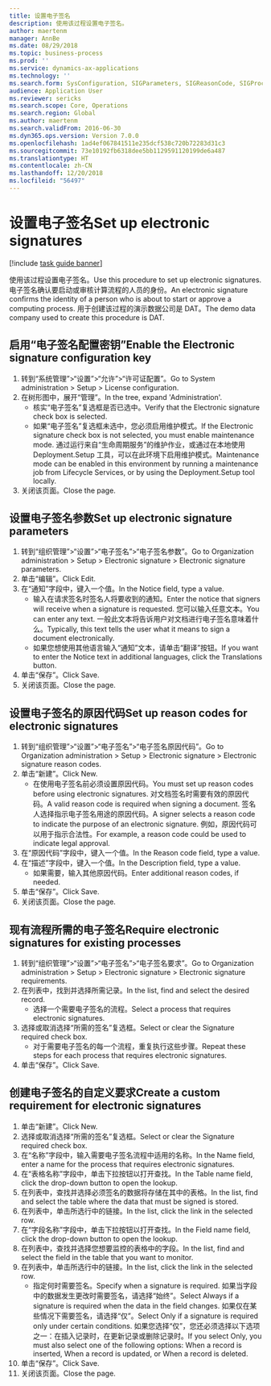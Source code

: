 ```yaml
---
title: 设置电子签名
description: 使用该过程设置电子签名。
author: maertenm
manager: AnnBe
ms.date: 08/29/2018
ms.topic: business-process
ms.prod: ''
ms.service: dynamics-ax-applications
ms.technology: ''
ms.search.form: SysConfiguration, SIGParameters, SIGReasonCode, SIGProcSetup
audience: Application User
ms.reviewer: sericks
ms.search.scope: Core, Operations
ms.search.region: Global
ms.author: maertenm
ms.search.validFrom: 2016-06-30
ms.dyn365.ops.version: Version 7.0.0
ms.openlocfilehash: 1ad4ef067841511e235dcf538c720b72283d31c3
ms.sourcegitcommit: 73e10192fb6318dee5bb1129591120199de6a487
ms.translationtype: HT
ms.contentlocale: zh-CN
ms.lasthandoff: 12/20/2018
ms.locfileid: "56497"
---
```

# <a name="set-up-electronic-signatures"></a><span data-ttu-id="1238a-103">设置电子签名</span><span class="sxs-lookup"><span data-stu-id="1238a-103">Set up electronic signatures</span></span>

[!include [task guide banner](../../includes/task-guide-banner.md)]

<span data-ttu-id="1238a-104">使用该过程设置电子签名。</span><span class="sxs-lookup"><span data-stu-id="1238a-104">Use this procedure to set up electronic signatures.</span></span> <span data-ttu-id="1238a-105">电子签名确认要启动或审核计算流程的人员的身份。</span><span class="sxs-lookup"><span data-stu-id="1238a-105">An electronic signature confirms the identity of a person who is about to start or approve a computing process.</span></span> <span data-ttu-id="1238a-106">用于创建该过程的演示数据公司是 DAT。</span><span class="sxs-lookup"><span data-stu-id="1238a-106">The demo data company used to create this procedure is DAT.</span></span>


## <a name="enable-the-electronic-signature-configuration-key"></a><span data-ttu-id="1238a-107">启用“电子签名配置密钥”</span><span class="sxs-lookup"><span data-stu-id="1238a-107">Enable the Electronic signature configuration key</span></span>
1. <span data-ttu-id="1238a-108">转到“系统管理”>“设置”>“允许”>“许可证配置”。</span><span class="sxs-lookup"><span data-stu-id="1238a-108">Go to System administration > Setup > License configuration.</span></span>
2. <span data-ttu-id="1238a-109">在树形图中，展开“管理”。</span><span class="sxs-lookup"><span data-stu-id="1238a-109">In the tree, expand 'Administration'.</span></span>
    * <span data-ttu-id="1238a-110">核实“电子签名”复选框是否已选中。</span><span class="sxs-lookup"><span data-stu-id="1238a-110">Verify that the Electronic signature check box is selected.</span></span>  
    * <span data-ttu-id="1238a-111">如果“电子签名”复选框未选中，您必须启用维护模式。</span><span class="sxs-lookup"><span data-stu-id="1238a-111">If the Electronic signature check box is not selected, you must enable maintenance mode.</span></span> <span data-ttu-id="1238a-112">通过运行来自“生命周期服务”的维护作业，或通过在本地使用 Deployment.Setup 工具，可以在此环境下启用维护模式。</span><span class="sxs-lookup"><span data-stu-id="1238a-112">Maintenance mode can be enabled in this environment by running a maintenance job from Lifecycle Services, or by using the Deployment.Setup tool locally.</span></span>  
3. <span data-ttu-id="1238a-113">关闭该页面。</span><span class="sxs-lookup"><span data-stu-id="1238a-113">Close the page.</span></span>

## <a name="set-up-electronic-signature-parameters"></a><span data-ttu-id="1238a-114">设置电子签名参数</span><span class="sxs-lookup"><span data-stu-id="1238a-114">Set up electronic signature parameters</span></span>
1. <span data-ttu-id="1238a-115">转到“组织管理”>“设置”>“电子签名”>“电子签名参数”。</span><span class="sxs-lookup"><span data-stu-id="1238a-115">Go to Organization administration > Setup > Electronic signature > Electronic signature parameters.</span></span>
2. <span data-ttu-id="1238a-116">单击“编辑”。</span><span class="sxs-lookup"><span data-stu-id="1238a-116">Click Edit.</span></span>
3. <span data-ttu-id="1238a-117">在“通知”字段中，键入一个值。</span><span class="sxs-lookup"><span data-stu-id="1238a-117">In the Notice field, type a value.</span></span>
    * <span data-ttu-id="1238a-118">输入在请求签名时签名人将要收到的通知。</span><span class="sxs-lookup"><span data-stu-id="1238a-118">Enter the notice that signers will receive when a signature is requested.</span></span> <span data-ttu-id="1238a-119">您可以输入任意文本。</span><span class="sxs-lookup"><span data-stu-id="1238a-119">You can enter any text.</span></span> <span data-ttu-id="1238a-120">一般此文本将告诉用户对文档进行电子签名意味着什么。</span><span class="sxs-lookup"><span data-stu-id="1238a-120">Typically, this text tells the user what it means to sign a document electronically.</span></span>  
    * <span data-ttu-id="1238a-121">如果您想使用其他语言输入“通知”文本，请单击“翻译”按钮。</span><span class="sxs-lookup"><span data-stu-id="1238a-121">If you want to enter the Notice text in additional languages, click the Translations button.</span></span>  
4. <span data-ttu-id="1238a-122">单击“保存”。</span><span class="sxs-lookup"><span data-stu-id="1238a-122">Click Save.</span></span>
5. <span data-ttu-id="1238a-123">关闭该页面。</span><span class="sxs-lookup"><span data-stu-id="1238a-123">Close the page.</span></span>

## <a name="set-up-reason-codes-for-electronic-signatures"></a><span data-ttu-id="1238a-124">设置电子签名的原因代码</span><span class="sxs-lookup"><span data-stu-id="1238a-124">Set up reason codes for electronic signatures</span></span>
1. <span data-ttu-id="1238a-125">转到“组织管理”>“设置”>“电子签名”>“电子签名原因代码”。</span><span class="sxs-lookup"><span data-stu-id="1238a-125">Go to Organization administration > Setup > Electronic signature > Electronic signature reason codes.</span></span>
2. <span data-ttu-id="1238a-126">单击“新建”。</span><span class="sxs-lookup"><span data-stu-id="1238a-126">Click New.</span></span>
    * <span data-ttu-id="1238a-127">在使用电子签名前必须设置原因代码。</span><span class="sxs-lookup"><span data-stu-id="1238a-127">You must set up reason codes before using electronic signatures.</span></span> <span data-ttu-id="1238a-128">对文档签名时需要有效的原因代码。</span><span class="sxs-lookup"><span data-stu-id="1238a-128">A valid reason code is required when signing a document.</span></span>     <span data-ttu-id="1238a-129">签名人选择指示电子签名用途的原因代码。</span><span class="sxs-lookup"><span data-stu-id="1238a-129">A signer selects a reason code to indicate the purpose of an electronic signature.</span></span> <span data-ttu-id="1238a-130">例如，原因代码可以用于指示合法性。</span><span class="sxs-lookup"><span data-stu-id="1238a-130">For example, a reason code could be used to indicate legal approval.</span></span>  
3. <span data-ttu-id="1238a-131">在“原因代码”字段中，键入一个值。</span><span class="sxs-lookup"><span data-stu-id="1238a-131">In the Reason code field, type a value.</span></span>
4. <span data-ttu-id="1238a-132">在“描述”字段中，键入一个值。</span><span class="sxs-lookup"><span data-stu-id="1238a-132">In the Description field, type a value.</span></span>
    * <span data-ttu-id="1238a-133">如果需要，输入其他原因代码。</span><span class="sxs-lookup"><span data-stu-id="1238a-133">Enter additional reason codes, if needed.</span></span>  
5. <span data-ttu-id="1238a-134">单击“保存”。</span><span class="sxs-lookup"><span data-stu-id="1238a-134">Click Save.</span></span>
6. <span data-ttu-id="1238a-135">关闭该页面。</span><span class="sxs-lookup"><span data-stu-id="1238a-135">Close the page.</span></span>

## <a name="require-electronic-signatures-for-existing-processes"></a><span data-ttu-id="1238a-136">现有流程所需的电子签名</span><span class="sxs-lookup"><span data-stu-id="1238a-136">Require electronic signatures for existing processes</span></span>
1. <span data-ttu-id="1238a-137">转到“组织管理”>“设置”>“电子签名”>“电子签名要求”。</span><span class="sxs-lookup"><span data-stu-id="1238a-137">Go to Organization administration > Setup > Electronic signature > Electronic signature requirements.</span></span>
2. <span data-ttu-id="1238a-138">在列表中，找到并选择所需记录。</span><span class="sxs-lookup"><span data-stu-id="1238a-138">In the list, find and select the desired record.</span></span>
    * <span data-ttu-id="1238a-139">选择一个需要电子签名的流程。</span><span class="sxs-lookup"><span data-stu-id="1238a-139">Select a process that requires electronic signatures.</span></span>  
3. <span data-ttu-id="1238a-140">选择或取消选择“所需的签名”复选框。</span><span class="sxs-lookup"><span data-stu-id="1238a-140">Select or clear the Signature required check box.</span></span>
    * <span data-ttu-id="1238a-141">对于需要电子签名的每一个流程，重复执行这些步骤。</span><span class="sxs-lookup"><span data-stu-id="1238a-141">Repeat these steps for each process that requires electronic signatures.</span></span>  
4. <span data-ttu-id="1238a-142">单击“保存”。</span><span class="sxs-lookup"><span data-stu-id="1238a-142">Click Save.</span></span>

## <a name="create-a-custom-requirement-for-electronic-signatures"></a><span data-ttu-id="1238a-143">创建电子签名的自定义要求</span><span class="sxs-lookup"><span data-stu-id="1238a-143">Create a custom requirement for electronic signatures</span></span>
1. <span data-ttu-id="1238a-144">单击“新建”。</span><span class="sxs-lookup"><span data-stu-id="1238a-144">Click New.</span></span>
2. <span data-ttu-id="1238a-145">选择或取消选择“所需的签名”复选框。</span><span class="sxs-lookup"><span data-stu-id="1238a-145">Select or clear the Signature required check box.</span></span>
3. <span data-ttu-id="1238a-146">在“名称”字段中，输入需要电子签名流程中适用的名称。</span><span class="sxs-lookup"><span data-stu-id="1238a-146">In the Name field, enter a name for the process that requires electronic signatures.</span></span>
4. <span data-ttu-id="1238a-147">在“表格名称”字段中，单击下拉按钮以打开查找。</span><span class="sxs-lookup"><span data-stu-id="1238a-147">In the Table name field, click the drop-down button to open the lookup.</span></span>
5. <span data-ttu-id="1238a-148">在列表中，查找并选择必须签名的数据将存储在其中的表格。</span><span class="sxs-lookup"><span data-stu-id="1238a-148">In the list, find and select the table where the data that must be signed is stored.</span></span>
6. <span data-ttu-id="1238a-149">在列表中，单击所选行中的链接。</span><span class="sxs-lookup"><span data-stu-id="1238a-149">In the list, click the link in the selected row.</span></span>
7. <span data-ttu-id="1238a-150">在“字段名称”字段中，单击下拉按钮以打开查找。</span><span class="sxs-lookup"><span data-stu-id="1238a-150">In the Field name field, click the drop-down button to open the lookup.</span></span>
8. <span data-ttu-id="1238a-151">在列表中，查找并选择您想要监控的表格中的字段。</span><span class="sxs-lookup"><span data-stu-id="1238a-151">In the list, find and select the field in the table that you want to monitor.</span></span>
9. <span data-ttu-id="1238a-152">在列表中，单击所选行中的链接。</span><span class="sxs-lookup"><span data-stu-id="1238a-152">In the list, click the link in the selected row.</span></span>
    * <span data-ttu-id="1238a-153">指定何时需要签名。</span><span class="sxs-lookup"><span data-stu-id="1238a-153">Specify when a signature is required.</span></span>     <span data-ttu-id="1238a-154">如果当字段中的数据发生更改时需要签名，请选择“始终”。</span><span class="sxs-lookup"><span data-stu-id="1238a-154">Select Always if a signature is required when the data in the field changes.</span></span>     <span data-ttu-id="1238a-155">如果仅在某些情况下需要签名，请选择“仅”。</span><span class="sxs-lookup"><span data-stu-id="1238a-155">Select Only if a signature is required only under certain conditions.</span></span> <span data-ttu-id="1238a-156">如果您选择“仅”，您还必须选择以下选项之一：在插入记录时，在更新记录或删除记录时。</span><span class="sxs-lookup"><span data-stu-id="1238a-156">If you select Only, you must also select one of the following options: When a record is inserted, When a record is updated, or When a record is deleted.</span></span>  
10. <span data-ttu-id="1238a-157">单击“保存”。</span><span class="sxs-lookup"><span data-stu-id="1238a-157">Click Save.</span></span>
11. <span data-ttu-id="1238a-158">关闭该页面。</span><span class="sxs-lookup"><span data-stu-id="1238a-158">Close the page.</span></span>

